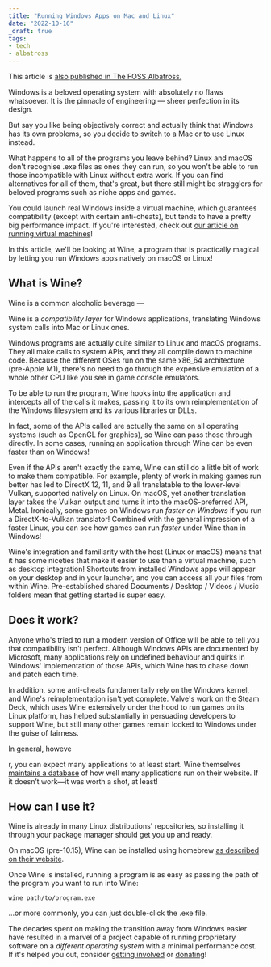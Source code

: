 ```yaml
---
title: "Running Windows Apps on Mac and Linux"
date: "2022-10-16"
_draft: true
tags:
- tech
- albatross
---
```


This article is [also published in The FOSS Albatross.](https://medium.com/the-foss-albatross/running-windows-apps-on-mac-and-linux-c372996588af)

Windows is a beloved operating system with absolutely no flaws whatsoever. It  is the pinnacle of engineering — sheer perfection in its design.

<!-- more -->

But say you like being objectively correct and actually think that Windows  has its own problems, so you decide to switch to a Mac or to use Linux  instead.

What happens to all of the programs you leave behind? Linux and macOS don't  recognise .exe files as ones they can run, so you won't be able to run  those incompatible with Linux without extra work. If you can find  alternatives for all of them, that's great, but there still might be stragglers for beloved programs such as niche apps and games.

You could launch real Windows inside a virtual machine, which guarantees  compatibility (except with certain anti-cheats), but tends to have a  pretty big performance impact. If you're interested, check out [our article on running virtual machines](https://medium.com/the-foss-albatross/an-os-inside-an-os-how-to-run-virtual-machines-a3ddf6c8bbed)!

In this article, we'll be looking at Wine, a program that is practically  magical by letting you run Windows apps natively on macOS or Linux!

## What is Wine?

Wine is a common alcoholic beverage —

Wine is a *compatibility layer* for Windows applications, translating Windows system calls into Mac or Linux ones.

Windows programs are actually quite similar to Linux and macOS programs. They  all make calls to system APIs, and they all compile down to machine  code. Because the different OSes run on the same x86_64 architecture  (pre-Apple M1), there's no need to go through the expensive emulation of a whole other CPU like you see in game console emulators.

To be able to run the program, Wine hooks into the application and  intercepts all of the calls it makes, passing it to its own  reimplementation of the Windows filesystem and its various libraries or  DLLs.

In fact, some of the APIs called are actually the same on all operating  systems (such as OpenGL for graphics), so Wine can pass those through  directly. In some cases, running an application through Wine can be even faster than on Windows!

Even if the APIs aren't exactly the same, Wine can still do a little bit of  work to make them compatible. For example, plenty of work in making  games run better has led to DirectX 12, 11, and 9 all translatable to  the lower-level Vulkan, supported natively on Linux. On macOS, yet  another translation layer takes the Vulkan output and turns it into the  macOS-preferred API, Metal. Ironically, some games on Windows run *faster on Windows* if you run a DirectX-to-Vulkan translator! Combined with the general  impression of a faster Linux, you can see how games can run *faster* under Wine than in Windows!

Wine's integration and familiarity with the host (Linux or macOS) means that  it has some niceties that make it easier to use than a virtual machine,  such as desktop integration! Shortcuts from installed Windows apps will  appear on your desktop and in your launcher, and you can access all your files from within Wine. Pre-established shared Documents / Desktop /  Videos / Music folders mean that getting started is super easy.

## Does it work?

Anyone who's tried to run a modern version of Office will be able to tell you  that compatibility isn't perfect. Although Windows APIs are documented  by Microsoft, many applications rely on undefined behaviour and quirks  in Windows' implementation of those APIs, which Wine has to chase down  and patch each time.

In addition, some anti-cheats fundamentally rely on the Windows kernel,  and Wine's reimplementation isn't yet complete. Valve's work on the  Steam Deck, which uses Wine extensively under the hood to run games on  its Linux platform, has helped substantially in persuading developers to support Wine, but still many other games remain locked to Windows under the guise of fairness.

In general, howeve

r, you can expect many applications to at least start. Wine themselves [maintains a database](https://appdb.winehq.org/) of how well many applications run on their website. If it doesn’t work—it was worth a shot, at least!

## How can I use it?

Wine is already in many Linux distributions' repositories, so installing it  through your package manager should get you up and ready.

On macOS (pre-10.15), Wine can be installed using homebrew [as described on their website](https://wiki.winehq.org/MacOS).

Once Wine is installed, running a program is as easy as passing the path of the program you want to run into Wine:

```
wine path/to/program.exe
```

…or more commonly, you can just double-click the .exe file.

The decades spent on making the transition away from Windows easier have  resulted in a marvel of a project capable of running proprietary  software on a *different operating system* with a minimal performance cost. If it's helped you out, consider [getting involved](https://www.winehq.org/getinvolved) or [donating](https://www.winehq.org/donate)!

